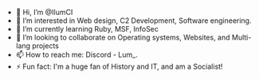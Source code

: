 - 👋 Hi, I’m @IlumCI
- 👀 I’m interested in Web design, C2 Development, Software engineering.
- 🌱 I’m currently learning Ruby, MSF, InfoSec
- 💞️ I’m looking to collaborate on Operating systems, Websites, and Multi-lang projects
- 📫 How to reach me: Discord - Lum_.
- ⚡ Fun fact: I'm a huge fan of History and IT, and am a Socialist!

<!---
IlumCI/IlumCI is a ✨ special ✨ repository because its `README.md` (this file) appears on your GitHub profile.
You can click the Preview link to take a look at your changes.
--->
